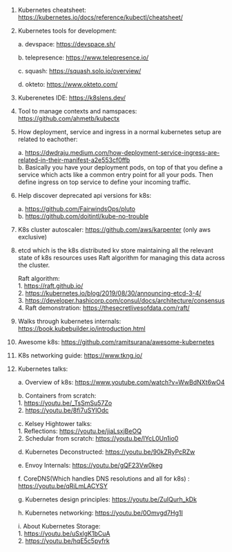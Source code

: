 1. Kubernetes cheatsheet: https://kubernetes.io/docs/reference/kubectl/cheatsheet/

2. Kubernetes tools for development:

   a. devspace: https://devspace.sh/

   b. telepresence: https://www.telepresence.io/

   c. squash: https://squash.solo.io/overview/

   d. okteto: https://www.okteto.com/

3. Kuberenetes IDE: https://k8slens.dev/

4. Tool to manage contexts and namspaces: https://github.com/ahmetb/kubectx

5. How deployment, service and ingress in a normal kubernetes setup are related to eachother:<br>

   a. https://dwdraju.medium.com/how-deployment-service-ingress-are-related-in-their-manifest-a2e553cf0ffb<br>
   b. Basically you have your deployment pods, on top of that you define a service which acts like a common entry
      point for all your pods. Then define ingress on top service to define your incoming traffic.

6. Help discover deprecated api versions for k8s:
 
   a. https://github.com/FairwindsOps/pluto<br>
   b. https://github.com/doitintl/kube-no-trouble

7. K8s cluster autoscaler: https://github.com/aws/karpenter (only aws exclusive)

8. etcd which is the k8s distributed kv store maintaining all the relevant state of k8s resources uses Raft algorithm for
   managing this data across the cluster.

   Raft algorithm: <br>
         1. https://raft.github.io/<br>
         2. https://kubernetes.io/blog/2019/08/30/announcing-etcd-3-4/<br>
         3. https://developer.hashicorp.com/consul/docs/architecture/consensus<br>
         4. Raft demonstration: https://thesecretlivesofdata.com/raft/

9. Walks through kubernetes internals: https://book.kubebuilder.io/introduction.html

10. Awesome k8s: https://github.com/ramitsurana/awesome-kubernetes

11. K8s networking guide: https://www.tkng.io/

12. Kubernetes talks:

    a. Overview of k8s: https://www.youtube.com/watch?v=WwBdNXt6wO4 
    
    b. Containers from scratch:<br>
          1. https://youtu.be/_TsSmSu57Zo<br>
          2. https://youtu.be/8fi7uSYlOdc
    
    c. Kelsey Hightower talks:<br>
           1. Reflections: https://youtu.be/jiaLsxjBeOQ<br>
           2. Schedular from scratch: https://youtu.be/IYcL0Un1io0

    d. Kubernetes Deconstructed: https://youtu.be/90kZRyPcRZw
  
    e. Envoy Internals: https://youtu.be/gQF23Vw0keg
   
    f. CoreDNS(Which handles DNS resolutions and all for k8s) : https://youtu.be/qRiLmLACYSY
    
    g. Kubernetes design principles: https://youtu.be/ZuIQurh_kDk

    h. Kubernetes networking: https://youtu.be/0Omvgd7Hg1I
    
    i. About Kubernetes Storage:<br>
          1. https://youtu.be/uSxlgK1bCuA<br>
          2. https://youtu.be/hqE5c5pyfrk
